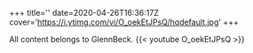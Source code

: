 +++
title=''
date=2020-04-26T16:36:17Z
cover='https://i.ytimg.com/vi/O_oekEtJPsQ/hqdefault.jpg'
+++

All content belongs to GlennBeck.
{{< youtube O_oekEtJPsQ >}}
